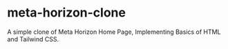 # meta-horizon-clone
A simple clone of Meta Horizon Home Page, Implementing Basics of HTML and Tailwind CSS.
